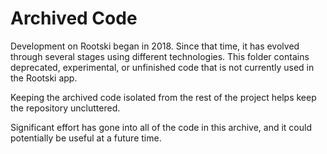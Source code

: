 # Archived Code

Development on Rootski began in 2018. Since that time, it has evolved through several stages
using different technologies. This folder contains deprecated, experimental, or unfinished
code that is not currently used in the Rootski app.

Keeping the archived code isolated from the rest of the project helps keep the repository
uncluttered.

Significant effort has gone into all of the code in this archive, and it could potentially be
useful at a future time.